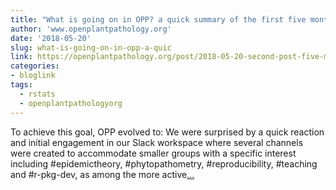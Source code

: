 ```yaml
---
title: "What is going on in OPP? a quick summary of the first five months"
author: 'www.openplantpathology.org'
date: '2018-05-20'
slug: what-is-going-on-in-opp-a-quic
link: https://openplantpathology.org/post/2018-05-20-second-post-five-month-summary/
categories:
- bloglink
tags:
  - rstats
  - openplantpathologyorg
---
```


To achieve this goal, OPP evolved to: We were surprised by a quick reaction and initial engagement in our Slack workspace where several channels were created to accommodate smaller groups with a specific interest including #epidemictheory, #phytopathometry, #reproducibility, #teaching and #r-pkg-dev, as among the more active[... <i class="fas fa-external-link-alt"></i>](https://openplantpathology.org/post/2018-05-20-second-post-five-month-summary/)

